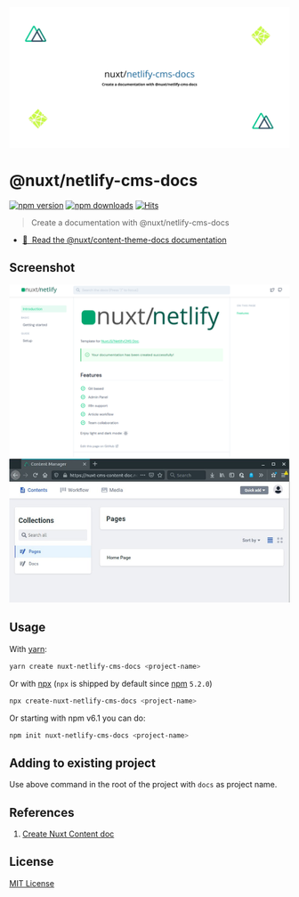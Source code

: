 <div align="center">
  <img src ="https://github.com/anshcena/my-image-hosting-spot/blob/main/IMAGE_DIRECTORY/nuxt_netlify-cms-docs.png?raw=true" width="1000" />
  </div>
  
# @nuxt/netlify-cms-docs

[![npm version][npm-version-src]][npm-version-href]
[![npm downloads][npm-downloads-src]][npm-downloads-href]
[![Hits](https://hits.seeyoufarm.com/api/count/incr/badge.svg?url=https%3A%2F%2Fgithub.com%2FRoboMx%2Fcreate-nuxt-netlify-cms-docs&count_bg=%2379C83D&title_bg=%23555555&icon=&icon_color=%23E7E7E7&title=hits&edge_flat=false)](https://hits.seeyoufarm.com)

> Create a documentation with @nuxt/netlify-cms-docs

- [📖 &nbsp;Read the @nuxt/content-theme-docs documentation](https://content.nuxtjs.org/themes/docs)

## Screenshot

<img src="https://github.com/RoboMx/create-nuxt-netlify-cms-docs/blob/master/assets/nuxt-tailwind.png?raw=true" alt="Nuxt Tailwind Docs" />
<img src="https://raw.githubusercontent.com/RoboMx/create-nuxt-netlify-cms-docs/master/assets/netlify-cms.jpeg?raw=true" alt="Netlify CMS" />

## Usage

With [yarn](https://yarnpkg.com/en/):

```bash
yarn create nuxt-netlify-cms-docs <project-name>
```

Or with [npx](https://www.npmjs.com/package/npx) (`npx` is shipped by default since [npm](https://www.npmjs.com/get-npm) `5.2.0`)

```bash
npx create-nuxt-netlify-cms-docs <project-name>
```

Or starting with npm v6.1 you can do:

```bash
npm init nuxt-netlify-cms-docs <project-name>
```

## Adding to existing project

Use above command in the root of the project with `docs` as project name.

## References

1. [Create Nuxt Content doc](https://github.com/nuxt/content/blob/dev/packages/create-nuxt-netlify-cms-docs)

## License

[MIT License](LICENSE)

<!-- Badges -->
[npm-version-src]: https://img.shields.io/npm/v/create-nuxt-netlify-cms-docs/latest.svg
[npm-version-href]: https://npmjs.com/package/create-nuxt-netlify-cms-docs

[npm-downloads-src]: https://img.shields.io/npm/dt/create-nuxt-netlify-cms-docs.svg
[npm-downloads-href]: https://npmjs.com/package/create-nuxt-netlify-cms-docs
